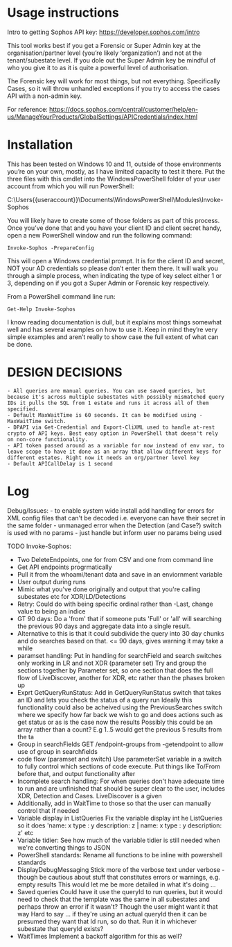 # Usage instructions

Intro to getting Sophos API key:
https://developer.sophos.com/intro

This tool works best if you get a Forensic or Super Admin key at the organisation/partner level (you’re likely ‘organization’) and not at the tenant/subestate level. 
If you dole out the Super Admin key be mindful of who you give it to as it is quite a powerful level of authorisation.

The Forensic key will work for most things, but not everything. Specifically Cases, so it will throw unhandled exceptions if you try to access the cases API with a non-admin key.

For reference:
https://docs.sophos.com/central/customer/help/en-us/ManageYourProducts/GlobalSettings/APICredentials/index.html 

# Installation
This has been tested on Windows 10 and 11, outside of those environments you’re on your own, mostly, as I have limited capacity to test it there. 
Put the three files with this cmdlet into the WindowsPowerShell folder of your user account from which you will run PowerShell: 

  C:\Users\{{useraccount}}\Documents\WindowsPowerShell\Modules\Invoke-Sophos

You will likely have to create some of those folders as part of this process. 
Once you’ve done that and you have your client ID and client secret handy, open a new PowerShell window and run the following command:

	Invoke-Sophos -PrepareConfig

This will open a Windows credential prompt. It is for the client ID and secret, NOT your AD credentials so please don’t enter them there. It will walk you through a simple process, when indicating the type of key select either 1 or 3, depending on if you got a Super Admin or Forensic key respectively. 

From a PowerShell command line run:

	Get-Help Invoke-Sophos

I know reading documentation is dull, but it explains most things somewhat well and has several examples on how to use it. Keep in mind they’re very simple examples and aren’t really to show case the full extent of what can be done. 

# DESIGN DECISIONS
    - All queries are manual queries. You can use saved queries, but because it's across multiple subestates with possibly mismatched query IDs it pulls the SQL from 1 estate and runs it across all of them specified. 
    - Default MaxWaitTime is 60 seconds. It can be modified using -MaxWaitTime switch. 
    - DPAPI via Get-Credential and Export-CliXML used to handle at-rest crypto of API keys. Best easy option in PowerShell that doesn't rely on non-core functionality. 
    - API token passed around as a variable for now instead of env var, to leave scope to have it done as an array that allow different keys for different estates. Right now it needs an org/partner level key
    - Default APICallDelay is 1 second

# Log 

Debug/Issues:
    - to enable system wide install add handling for errors for XML config files that can't be decoded i.e. everyone can have their secret in the same folder
    - unmanaged error when the Detection (and Case?) switch is used with no params - just handle but inform user no params being used
    
TODO
Invoke-Sophos: 
- Two DeleteEndpoints, one for from CSV and one from command line
- Get API endpoints progrmatically
- Pull it from the whoami/tenant data and save in an enviornment variable
- User output during runs
- Mimic what you've done originally and output that you're calling subestates etc for XDR/LD/Detections
- Retry:
Could do with being specific ordinal rather than -Last, change value to being an indice
- GT 90 days:
Do a 'from' that if someone puts 'Full' or 'all' will searching the previous 90 days and aggregate data into a single result. 
- Alternative to this is that it could subdivide the query into 30 day chunks and do searches based on that. <= 90 days, gives warning it may take a while
- paramset handling:
Put in handling for searchField and search switches only working in LR and not XDR (parameter set)
Try and group the sections together by Parameter set, so one section that does the full flow of LiveDiscover, another for XDR, etc rather than the phases broken up
- Exprt GetQueryRunStatus:
Add in GetQueryRunStatus switch that takes an ID and lets you check the status of a query run
Ideally this functionality could also be acheived using the PreviousSearches switch where we specify how far back we wish to go and does actions such as get status or as is the case now the results
Possibly this could be an array rather than a count? E.g 1..5 would get the previous 5 results from the ta
- Group in searchFields
GET /endpoint-groups from -getendpoint to allow use of group in searchfields 
- code flow (paramset and switch)
Use parameterSet variable in a switch to fully control which sections of code execute. Put things like To/From before that, and output functionality after
- Incomplete search handling:
For when queries don't have adequate time to run and are unfinished that should be super clear to the user, includes XDR, Detection and Cases. LiveDiscover is a given
- Additionally, add in WaitTime to those so that the user can manually control that if needed
- Variable display in ListQueries
Fix the variable display int he ListQueries so it does 'name: x type : y description: z | name: x type : y description: z' etc
- Variable tidier:
See how much of the variable tidier is still needed when we're converting things to JSON
- PowerShell standards:
Rename all functions to be inline with powershell standards
- DisplayDebugMessaging
Stick more of the verbose text under verbose - though be cautious about stuff that constitutes errors or warnings, e.g. empty results 
This would let me be more detailed in what it's doing ...
- Saved queries 
Could have it use the queryId to run queries, but it would need to check that the template was the same in all subestates and perhaps throw an error if it wasn't? Though the user might want it that way
Hard to say ... if they're using an actual queryId then it can be presumed they want that Id run, so do that. Run it in whichever subestate that queryId exists?
- WaitTimes
Implement a backoff algorithm for this as well?





